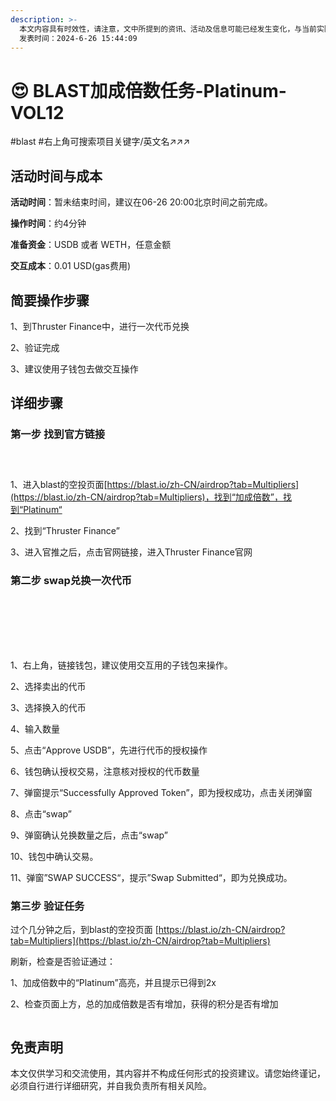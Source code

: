 ```yaml
---
description: >-
  本文内容具有时效性，请注意，文中所提到的资讯、活动及信息可能已经发生变化，与当前实际情况有所不同。我们建议您在做出任何决策之前，始终进行自主研究和验证。
  发表时间：2024-6-26 15:44:09
---
```


# 😍 BLAST加成倍数任务-Platinum-VOL12

\#blast #右上角可搜索项目关键字/英文名↗↗↗

## 活动时间与成本 <a href="#huo-dong-shi-jian-yu-cheng-ben" id="huo-dong-shi-jian-yu-cheng-ben"></a>

**活动时间**：暂未结束时间，建议在06-26 20:00北京时间之前完成。

**操作时间**：约4分钟

**准备资金**：USDB 或者 WETH，任意金额

**交互成本**：0.01 USD(gas费用)

## 简要操作步骤 <a href="#jian-yao-cao-zuo-bu-zhou" id="jian-yao-cao-zuo-bu-zhou"></a>

1、到Thruster Finance中，进行一次代币兑换

2、验证完成

3、建议使用子钱包去做交互操作

## 详细步骤 <a href="#xiang-xi-bu-zhou" id="xiang-xi-bu-zhou"></a>

### **第一步 找到官方链接**

<figure><img src="../../.gitbook/assets/image (245).png" alt=""><figcaption></figcaption></figure>

<figure><img src="../../.gitbook/assets/image (246).png" alt=""><figcaption></figcaption></figure>

<figure><img src="../../.gitbook/assets/image (247).png" alt=""><figcaption></figcaption></figure>

1、进入blast的空投页面[https://blast.io/zh-CN/airdrop?tab=Multipliers](https://blast.io/zh-CN/airdrop?tab=Multipliers)，找到“加成倍数”，找到“Platinum“

2、找到“Thruster Finance”

3、进入官推之后，点击官网链接，进入Thruster Finance官网

### **第二步 swap兑换一次代币**

<figure><img src="../../.gitbook/assets/image (248).png" alt=""><figcaption></figcaption></figure>

<figure><img src="../../.gitbook/assets/image (249).png" alt=""><figcaption></figcaption></figure>

<figure><img src="../../.gitbook/assets/image (250).png" alt=""><figcaption></figcaption></figure>

<figure><img src="../../.gitbook/assets/image (251).png" alt=""><figcaption></figcaption></figure>

<figure><img src="../../.gitbook/assets/image (252).png" alt=""><figcaption></figcaption></figure>

<figure><img src="../../.gitbook/assets/image (253).png" alt=""><figcaption></figcaption></figure>

<figure><img src="../../.gitbook/assets/image (254).png" alt=""><figcaption></figcaption></figure>

1、右上角，链接钱包，建议使用交互用的子钱包来操作。

2、选择卖出的代币

3、选择换入的代币

4、输入数量

5、点击“Approve USDB”，先进行代币的授权操作

6、钱包确认授权交易，注意核对授权的代币数量

7、弹窗提示“Successfully Approved Token”，即为授权成功，点击关闭弹窗

8、点击“swap”

9、弹窗确认兑换数量之后，点击“swap”

10、钱包中确认交易。

11、弹窗”SWAP SUCCESS“，提示”Swap Submitted“，即为兑换成功。

### **第三步 验证任务**

过个几分钟之后，到blast的空投页面 [https://blast.io/zh-CN/airdrop?tab=Multipliers](https://blast.io/zh-CN/airdrop?tab=Multipliers)

刷新，检查是否验证通过：

1、加成倍数中的“Platinum”高亮，并且提示已得到2x

2、检查页面上方，总的加成倍数是否有增加，获得的积分是否有增加

<figure><img src="../../.gitbook/assets/image (255).png" alt=""><figcaption></figcaption></figure>

## 免责声明 <a href="#mian-ze-sheng-ming" id="mian-ze-sheng-ming"></a>

本文仅供学习和交流使用，其内容并不构成任何形式的投资建议。请您始终谨记，必须自行进行详细研究，并自我负责所有相关风险。
